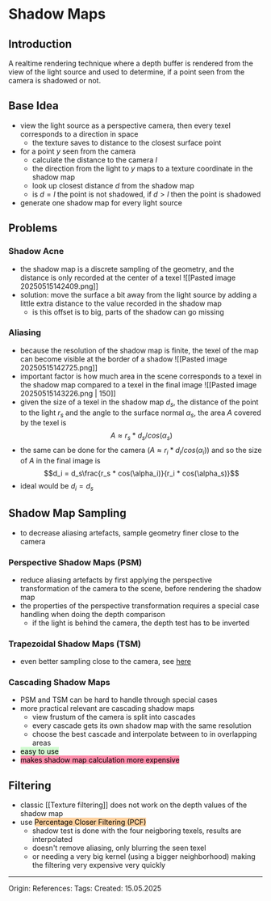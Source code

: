 # Shadow Maps

## Introduction

A realtime rendering technique where a depth buffer is rendered from the view of the light source and used to determine, if a point seen from the camera is shadowed or not.

## Base Idea

- view the light source as a perspective camera, then every texel corresponds to a direction in space
	- the texture saves to distance to the closest surface point
- for a point $y$ seen from the camera
	- calculate the distance to the camera $l$
	- the direction from the light to $y$ maps to a texture coordinate in the shadow map
	- look up closest distance $d$ from the shadow map
	- is $d=l$ the point is not shadowed, if $d>l$ then the point is shadowed
- generate one shadow map for every light source

## Problems

### Shadow Acne

- the shadow map is a discrete sampling of the geometry, and the distance is only recorded at the center of a texel
![[Pasted image 20250515142409.png]]
- solution: move the surface a bit away from the light source by adding a little extra distance to the value recorded in the shadow map
	- is this offset is to big, parts of the shadow can go missing

### Aliasing

- because the resolution of the shadow map is finite, the texel of the map can become visible at the border of a shadow
![[Pasted image 20250515142725.png]]
- important factor is how much area in the scene corresponds to a texel in the shadow map compared to a texel in the final image
![[Pasted image 20250515143226.png | 150]]
- given the size of a texel in the shadow map $d_s$, the distance of the point to the light $r_s$ and the angle to the surface normal $\alpha_s$, the area $A$ covered by the texel is
$$A \approx r_s * d_s / cos(\alpha_s)$$
- the same can be done for the camera ($A \approx r_i * d_i / cos(\alpha_i)$) and so the size of $A$ in the final image is $$d_i = d_s\frac{r_s * cos(\alpha_i)}{r_i * cos(\alpha_s)}$$
- ideal would be $d_i = d_s$ 

## Shadow Map Sampling

- to decrease aliasing artefacts, sample geometry finer close to the camera

### Perspective Shadow Maps (PSM)

- reduce aliasing artefacts by first applying the perspective transformation of the camera to the scene, before rendering the shadow map
- the properties of the perspective transformation requires a special case handling when doing the depth comparison
	- if the light is behind the camera, the depth test has to be inverted

### Trapezoidal Shadow Maps (TSM)

- even better sampling close to the camera, see [here](http://diglib.eg.org/items/35e36c54-e42c-435b-a9b7-b99cee2035b4 )

### Cascading Shadow Maps 

- PSM and TSM can be hard to handle through special cases
- more practical relevant are cascading shadow maps
	- view frustum of the camera is split into cascades
	- every cascade gets its own shadow map with the same resolution
	- choose the best cascade and interpolate between to in overlapping areas
- <mark style="background: #BBFABBA6;">easy to use</mark>
- <mark style="background: #FF5582A6;">makes shadow map calculation more expensive</mark>

## Filtering

- classic [[Texture filtering]] does not work on the depth values of the shadow map 
- use <mark style="background: #FFB86CA6;">Percentage Closer Filtering (PCF)</mark> 
	- shadow test is done with the four neigboring texels, results are interpolated
	- doesn't remove aliasing, only blurring the seen texel
	- or needing a very big kernel (using a bigger neighborhood) making the filtering very expensive very quickly

---

Origin: 
References: 
Tags: 
Created: 15.05.2025

